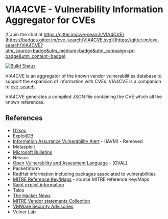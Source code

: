 # VIA4CVE - Vulnerability Information Aggregator for CVEs

[![Join the chat at https://gitter.im/cve-search/VIA4CVE](https://badges.gitter.im/cve-search/VIA4CVE.svg)](https://gitter.im/cve-search/VIA4CVE?utm_source=badge&utm_medium=badge&utm_campaign=pr-badge&utm_content=badge)

[![Build Status](https://travis-ci.org/cve-search/VIA4CVE.svg?branch=master)](https://travis-ci.org/cve-search/VIA4CVE)

VIA4CVE is an aggregator of the known vendor vulnerabilities database to support the expansion
of information with CVEs. VIA4CVE is a companion to [cve-search](https://github.com/cve-search/cve-search).

VIA4CVE generates a compiled JSON file containing the CVE which all the known references.

## References

* [D2sec](https://www.d2sec.com)
* [ExploitDB](https://www.exploit-db.com/)
* [Information Assurance Vulnerability Alert](http://www.arcyber.army.mil) - (IAVM) - Removed
* Metasploit
* [Microsoft Bulletins](https://technet.microsoft.com/en-us/security/bulletins.aspx)
* Nessus
* [Open Vulnerability and Assesment Language](https://oval.cisecurity.org/) - (OVAL)
* PacketStorm
* RedHat information including packages associated to vulnerabilities
* [MITRE Reference Key/Maps](https://cve.mitre.org/data/refs/) - source MITRE reference Key/Maps
* [Saint exploit information](https://www.saintcorporation.com)
* Talos
* [The Hacker News](https://thehackernews.com/)
* [MITRE Vendor statements Collection](https://nvd.nist.gov/)
* [VMWare Security Advisories](https://www.vmware.com/)
* Vulner Lab
